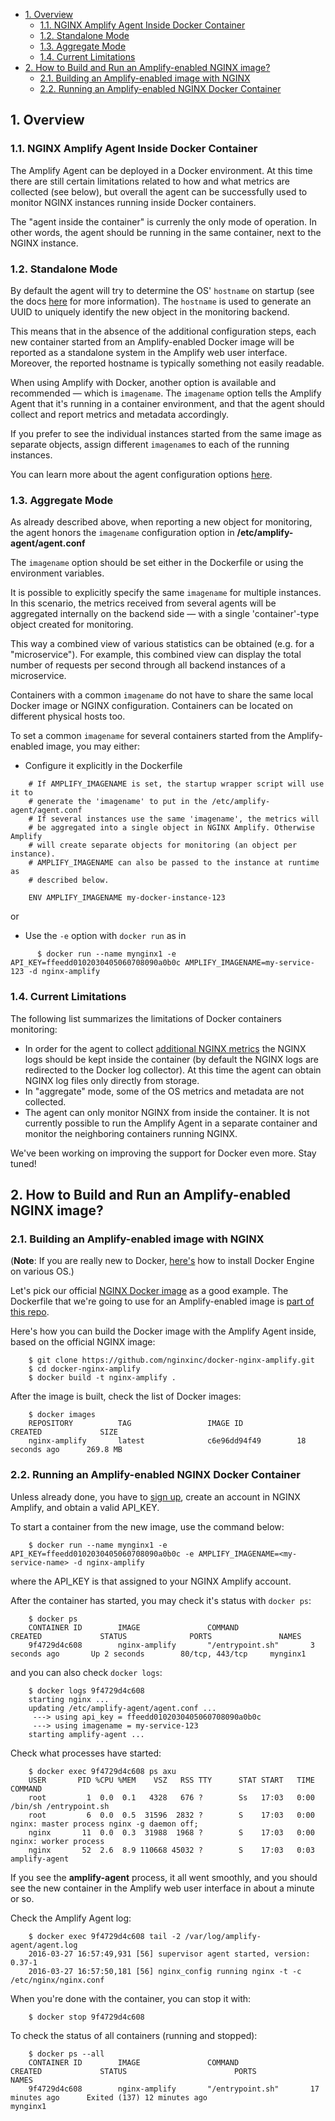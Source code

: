 <!-- START doctoc generated TOC please keep comment here to allow auto update -->
<!-- DON'T EDIT THIS SECTION, INSTEAD RE-RUN doctoc TO UPDATE -->


- [1. Overview](#1-overview)
  - [1.1. NGINX Amplify Agent Inside Docker Container](#11-nginx-amplify-agent-inside-docker-container)
  - [1.2. Standalone Mode](#12-standalone-mode)
  - [1.3. Aggregate Mode](#13-aggregate-mode)
  - [1.4. Current Limitations](#14-current-limitations)
- [2. How to Build and Run an Amplify-enabled NGINX image?](#2-how-to-build-and-run-an-amplify-enabled-nginx-image)
  - [2.1. Building an Amplify-enabled image with NGINX](#21-building-an-amplify-enabled-image-with-nginx)
  - [2.2. Running an Amplify-enabled NGINX Docker Container](#22-running-an-amplify-enabled-nginx-docker-container)

<!-- END doctoc generated TOC please keep comment here to allow auto update -->


## 1. Overview

### 1.1. NGINX Amplify Agent Inside Docker Container 

The Amplify Agent can be deployed in a Docker environment. At this time there are still certain limitations related to how and what metrics are collected (see below), but overall the agent can be successfully used to monitor NGINX instances running inside Docker containers.

The "agent inside the container" is currenly the only mode of operation. In other words, the agent should be running in the same container, next to the NGINX instance.

### 1.2. Standalone Mode

By default the agent will try to determine the OS' `hostname` on startup (see the docs [here](https://github.com/nginxinc/nginx-amplify-doc/blob/master/amplify-guide.md#changing-the-hostname-and-uuid) for more information). The `hostname` is used to generate an UUID to uniquely identify the new object in the monitoring backend.

This means that in the absence of the additional configuration steps, each new container started from an Amplify-enabled Docker image will be reported as a standalone system in the Amplify web user interface. Moreover, the reported hostname is typically something not easily readable.

When using Amplify with Docker, another option is available and recommended — which is `imagename`. The `imagename` option tells the Amplify Agent that it's running in a container environment, and that the agent should collect and report metrics and metadata accordingly.

If you prefer to see the individual instances started from the same image as separate objects, assign different `imagename`s to each of the running instances.

You can learn more about the agent configuration options [here](https://github.com/nginxinc/nginx-amplify-doc/blob/master/amplify-guide.md#configuring-amplify-agent).

### 1.3. Aggregate Mode

As already described above, when reporting a new object for monitoring, the agent honors the `imagename` configuration option in **/etc/amplify-agent/agent.conf**

The `imagename` option should be set either in the Dockerfile or using the environment variables.

It is possible to explicitly specify the same `imagename` for multiple instances. In this scenario, the metrics received from several agents will be aggregated internally on the backend side — with a single 'container'-type object created for monitoring.

This way a combined view of various statistics can be obtained (e.g. for a "microservice"). For example, this combined view can display the total number of requests per second through all backend instances of a microservice.

Containers with a common `imagename` do not have to share the same local Docker image or NGINX configuration. Containers can be located on different physical hosts too.

To set a common `imagename` for several containers started from the Amplify-enabled image, you may either:

  * Configure it explicitly in the Dockerfile
  
```
    # If AMPLIFY_IMAGENAME is set, the startup wrapper script will use it to
    # generate the 'imagename' to put in the /etc/amplify-agent/agent.conf
    # If several instances use the same 'imagename', the metrics will
    # be aggregated into a single object in NGINX Amplify. Otherwise Amplify
    # will create separate objects for monitoring (an object per instance).
    # AMPLIFY_IMAGENAME can also be passed to the instance at runtime as
    # described below.

    ENV AMPLIFY_IMAGENAME my-docker-instance-123
```

  or

  * Use the `-e` option with `docker run` as in

```
      $ docker run --name mynginx1 -e API_KEY=ffeedd0102030405060708090a0b0c AMPLIFY_IMAGENAME=my-service-123 -d nginx-amplify
```

### 1.4. Current Limitations 

The following list summarizes the limitations of Docker containers monitoring:

 * In order for the agent to collect [additional NGINX metrics](https://github.com/nginxinc/nginx-amplify-doc/blob/master/amplify-guide.md#additional-nginx-metrics) the NGINX logs should be kept inside the container (by default the NGINX logs are redirected to the Docker log collector). At this time the agent can obtain NGINX log files only directly from storage.
 * In "aggregate" mode, some of the OS metrics and metadata are not collected.
 * The agent can only monitor NGINX from inside the container. It is not currently possible to run the Amplify Agent in a separate container and monitor the neighboring containers running NGINX.
 
We've been working on improving the support for Docker even more. Stay tuned!

## 2. How to Build and Run an Amplify-enabled NGINX image?

### 2.1. Building an Amplify-enabled image with NGINX

(**Note**: If you are really new to Docker, [here's](https://docs.docker.com/engine/installation/) how to install Docker Engine on various OS.)

Let's pick our official [NGINX Docker image](https://hub.docker.com/_/nginx/) as a good example. The Dockerfile that we're going to use for an Amplify-enabled image is [part of this repo](https://github.com/nginxinc/docker-nginx-amplify/blob/master/Dockerfile).

Here's how you can build the Docker image with the Amplify Agent inside, based on the official NGINX image:

```
    $ git clone https://github.com/nginxinc/docker-nginx-amplify.git
    $ cd docker-nginx-amplify
    $ docker build -t nginx-amplify .
```

After the image is built, check the list of Docker images:

```
    $ docker images
    REPOSITORY          TAG                 IMAGE ID            CREATED             SIZE
    nginx-amplify       latest              c6e96dd94f49        18 seconds ago      269.8 MB
```

### 2.2. Running an Amplify-enabled NGINX Docker Container

Unless already done, you have to [sign up](https://amplify.nginx.com/signup/), create an account in NGINX Amplify, and obtain a valid API_KEY.

To start a container from the new image, use the command below:

```
    $ docker run --name mynginx1 -e API_KEY=ffeedd0102030405060708090a0b0c -e AMPLIFY_IMAGENAME=<my-service-name> -d nginx-amplify
```

where the API_KEY is that assigned to your NGINX Amplify account.

After the container has started, you may check it's status with `docker ps`:

```
    $ docker ps
    CONTAINER ID        IMAGE               COMMAND                CREATED             STATUS              PORTS               NAMES
    9f4729d4c608        nginx-amplify       "/entrypoint.sh"       3 seconds ago       Up 2 seconds        80/tcp, 443/tcp     mynginx1
```

and you can also check `docker logs`:

```
    $ docker logs 9f4729d4c608
    starting nginx ...
    updating /etc/amplify-agent/agent.conf ...
     ---> using api_key = ffeedd0102030405060708090a0b0c
     ---> using imagename = my-service-123
    starting amplify-agent ...
```

Check what processes have started:

```
    $ docker exec 9f4729d4c608 ps axu
    USER       PID %CPU %MEM    VSZ   RSS TTY      STAT START   TIME COMMAND
    root         1  0.0  0.1   4328   676 ?        Ss   17:03   0:00 /bin/sh /entrypoint.sh
    root         6  0.0  0.5  31596  2832 ?        S    17:03   0:00 nginx: master process nginx -g daemon off;
    nginx       11  0.0  0.3  31988  1968 ?        S    17:03   0:00 nginx: worker process
    nginx       52  2.6  8.9 110668 45032 ?        S    17:03   0:03 amplify-agent                                                                                                                              
```

If you see the **amplify-agent** process, it all went smoothly, and you should see the new container in the Amplify web user interface in about a minute or so.

Check the Amplify Agent log:

```
    $ docker exec 9f4729d4c608 tail -2 /var/log/amplify-agent/agent.log
    2016-03-27 16:57:49,931 [56] supervisor agent started, version: 0.37-1
    2016-03-27 16:57:50,181 [56] nginx_config running nginx -t -c /etc/nginx/nginx.conf
```

When you're done with the container, you can stop it with:

```
    $ docker stop 9f4729d4c608
```

To check the status of all containers (running and stopped):

```
    $ docker ps --all
    CONTAINER ID        IMAGE               COMMAND                CREATED             STATUS                        PORTS               NAMES
    9f4729d4c608        nginx-amplify       "/entrypoint.sh"       17 minutes ago      Exited (137) 12 minutes ago                       mynginx1
```
